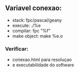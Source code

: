 ## Variavel conexao:   

- stack: fpc/pascal/geany
- execute: ./%e
- compilar: fpc "%f"
- make object: make %e.o  

### Verificar:

- conexao.html para resoluçao 
- e executabilidade do software        
